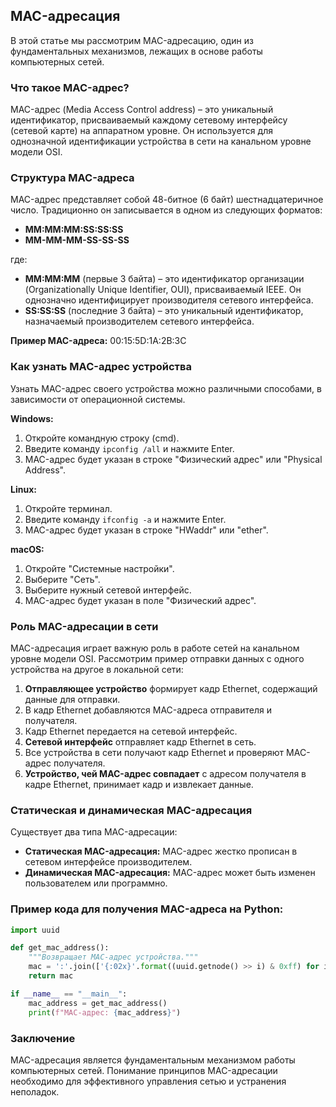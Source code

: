 ## MAC-адресация

В этой статье мы рассмотрим MAC-адресацию, один из фундаментальных механизмов, лежащих в основе работы компьютерных сетей. 

### Что такое MAC-адрес?

MAC-адрес (Media Access Control address) – это уникальный идентификатор, присваиваемый каждому сетевому интерфейсу (сетевой карте) на аппаратном уровне. Он используется для однозначной идентификации устройства в сети на канальном уровне модели OSI.

### Структура MAC-адреса

MAC-адрес представляет собой 48-битное (6 байт) шестнадцатеричное число. Традиционно он записывается в одном из следующих форматов:

* **MM:MM:MM:SS:SS:SS**
* **MM-MM-MM-SS-SS-SS**

где:

* **MM:MM:MM** (первые 3 байта) – это идентификатор организации (Organizationally Unique Identifier, OUI), присваиваемый IEEE. Он однозначно идентифицирует производителя сетевого интерфейса.
* **SS:SS:SS** (последние 3 байта) – это уникальный идентификатор, назначаемый производителем сетевого интерфейса.

**Пример MAC-адреса:** 00:15:5D:1A:2B:3C

### Как узнать MAC-адрес устройства

Узнать MAC-адрес своего устройства можно различными способами, в зависимости от операционной системы.

**Windows:**

1. Откройте командную строку (cmd).
2. Введите команду `ipconfig /all` и нажмите Enter.
3. MAC-адрес будет указан в строке "Физический адрес" или "Physical Address".

**Linux:**

1. Откройте терминал.
2. Введите команду `ifconfig -a` и нажмите Enter.
3. MAC-адрес будет указан в строке "HWaddr" или "ether".

**macOS:**

1. Откройте "Системные настройки".
2. Выберите "Сеть".
3. Выберите нужный сетевой интерфейс.
4. MAC-адрес будет указан в поле "Физический адрес".

### Роль MAC-адресации в сети

MAC-адресация играет важную роль в работе сетей на канальном уровне модели OSI. Рассмотрим пример отправки данных с одного устройства на другое в локальной сети:

1. **Отправляющее устройство** формирует кадр Ethernet, содержащий данные для отправки.
2. В кадр Ethernet добавляются MAC-адреса отправителя и получателя.
3. Кадр Ethernet передается на сетевой интерфейс.
4. **Сетевой интерфейс** отправляет кадр Ethernet в сеть.
5. Все устройства в сети получают кадр Ethernet и проверяют MAC-адрес получателя.
6. **Устройство, чей MAC-адрес совпадает** с адресом получателя в кадре Ethernet, принимает кадр и извлекает данные.

### Статическая и динамическая MAC-адресация

Существует два типа MAC-адресации:

* **Статическая MAC-адресация:** MAC-адрес жестко прописан в сетевом интерфейсе производителем.
* **Динамическая MAC-адресация:** MAC-адрес может быть изменен пользователем или программно.

### Пример кода для получения MAC-адреса на Python:

```python
import uuid

def get_mac_address():
    """Возвращает MAC-адрес устройства."""
    mac = ':'.join(['{:02x}'.format((uuid.getnode() >> i) & 0xff) for i in range(0, 48, 8)][::-1])
    return mac

if __name__ == "__main__":
    mac_address = get_mac_address()
    print(f"MAC-адрес: {mac_address}")
```

### Заключение

MAC-адресация является фундаментальным механизмом работы компьютерных сетей. Понимание принципов MAC-адресации необходимо для эффективного управления сетью и устранения неполадок. 
